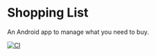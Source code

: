 # Shopping List

An Android app to manage what you need to buy.

[![CI](https://github.com/hidakatsuya/ShoppingList/actions/workflows/ci.yml/badge.svg?branch=main)](https://github.com/hidakatsuya/ShoppingList/actions/workflows/ci.yml)
